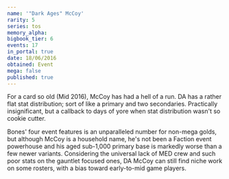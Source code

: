 ```yaml
---
name: '"Dark Ages" McCoy'
rarity: 5
series: tos
memory_alpha:
bigbook_tier: 6
events: 17
in_portal: true
date: 18/06/2016
obtained: Event
mega: false
published: true
---
```


For a card so old (Mid 2016), McCoy has had a hell of a run. DA has a rather flat stat distribution; sort of like a primary and two secondaries. Practically insignificant, but a callback to days of yore when stat distribution wasn't so cookie cutter.

Bones' four event features is an unparalleled number for non-mega golds, but although McCoy is a household name, he's not been a Faction event powerhouse and his aged sub-1,000 primary base is markedly worse than a few newer variants. Considering the universal lack of MED crew and such poor stats on the gauntlet focused ones, DA McCoy can still find niche work on some rosters, with a bias toward early-to-mid game players.
